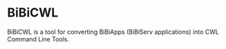 # BiBiCWL
BiBiCWL is a tool for converting BiBiApps (BiBiServ applications) into CWL Command Line Tools.
